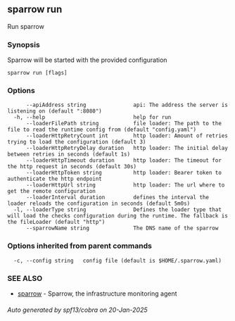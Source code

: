 ## sparrow run

Run sparrow

### Synopsis

Sparrow will be started with the provided configuration

```
sparrow run [flags]
```

### Options

```
      --apiAddress string               api: The address the server is listening on (default ":8080")
  -h, --help                            help for run
      --loaderFilePath string           file loader: The path to the file to read the runtime config from (default "config.yaml")
      --loaderHttpRetryCount int        http loader: Amount of retries trying to load the configuration (default 3)
      --loaderHttpRetryDelay duration   http loader: The initial delay between retries in seconds (default 1s)
      --loaderHttpTimeout duration      http loader: The timeout for the http request in seconds (default 30s)
      --loaderHttpToken string          http loader: Bearer token to authenticate the http endpoint
      --loaderHttpUrl string            http loader: The url where to get the remote configuration
      --loaderInterval duration         defines the interval the loader reloads the configuration in seconds (default 5m0s)
  -l, --loaderType string               Defines the loader type that will load the checks configuration during the runtime. The fallback is the fileLoader (default "http")
      --sparrowName string              The DNS name of the sparrow
```

### Options inherited from parent commands

```
  -c, --config string   config file (default is $HOME/.sparrow.yaml)
```

### SEE ALSO

* [sparrow](sparrow.md)	 - Sparrow, the infrastructure monitoring agent

###### Auto generated by spf13/cobra on 20-Jan-2025

